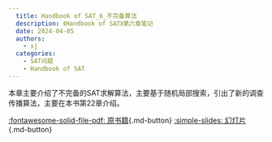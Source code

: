 ```yaml
---
  title: Handbook of SAT_6_不完备算法
  description: 《Handbook of SAT》第六章笔记
  date: 2024-04-05
  authors:
    - sj
  categories:
    - SAT问题
    - Handbook of SAT
---
```


本章主要介绍了不完备的SAT求解算法，主要基于随机局部搜索，引出了新的调查传播算法，主要在本书第22章介绍。

[:fontawesome-solid-file-pdf: 原书籍](../assets/Handbook%20of%20SAT/Handbook%20of%20Satisfiability.pdf){.md-button}
[:simple-slides: 幻灯片](../assets//Handbook%20of%20SAT/Handbook%20of%20SAT_6_不完备算法.html){.md-button}

<!-- more -->